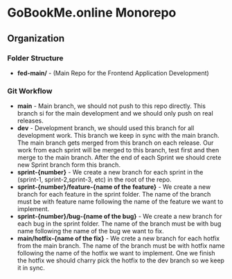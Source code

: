 # GoBookMe.online Monorepo

## Organization

### Folder Structure

-   **fed-main/** - (Main Repo for the Frontend Application Development)

### Git Workflow

-   **main** - Main branch, we should not push to this repo directly. This branch si for the main development and we should only push on real releases.
-   **dev** - Development branch, we should used this branch for all development work. This branch we keep in sync with the main branch. The main branch gets merged from this branch on each release. Our work from each sprint will be merged to this branch, test first and then merge to the main branch. After the end of each Sprint we should crete new Sprint branch form this branch.
-   **sprint-{number}** - We create a new branch for each sprint in the (sprint-1, sprint-2,sprint-3, etc) in the root of the repo.
-   **sprint-{number}/feature-{name of the feature}** - We create a new branch for each feature in the sprint folder. The name of the branch must be with feature name following the name of the feature we want to implement.
-   **sprint-{number}/bug-{name of the bug}** - We create a new branch for each bug in the sprint folder. The name of the branch must be with bug name following the name of the bug we want to fix.
-   **main/hotfix-{name of the fix}** - We crete a new branch for each hotfix from the main branch. The name of the branch must be with hotfix name following the name of the hotfix we want to implement. One we finish the hotfix we should charry pick the hotfix to the dev branch so we keep it in sync.

